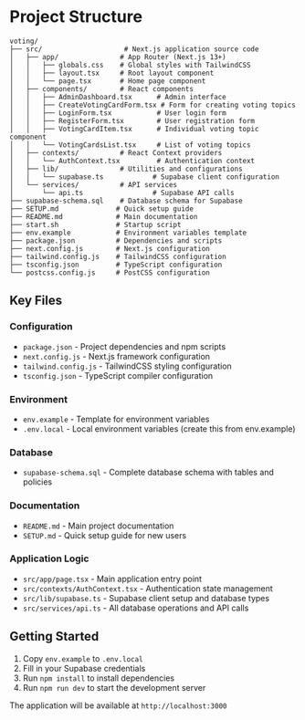 # Project Structure

```
voting/
├── src/                    # Next.js application source code
│   ├── app/               # App Router (Next.js 13+)
│   │   ├── globals.css    # Global styles with TailwindCSS
│   │   ├── layout.tsx     # Root layout component
│   │   └── page.tsx       # Home page component
│   ├── components/        # React components
│   │   ├── AdminDashboard.tsx      # Admin interface
│   │   ├── CreateVotingCardForm.tsx # Form for creating voting topics
│   │   ├── LoginForm.tsx           # User login form
│   │   ├── RegisterForm.tsx        # User registration form
│   │   ├── VotingCardItem.tsx      # Individual voting topic component
│   │   └── VotingCardsList.tsx     # List of voting topics
│   ├── contexts/          # React Context providers
│   │   └── AuthContext.tsx         # Authentication context
│   ├── lib/               # Utilities and configurations
│   │   └── supabase.ts            # Supabase client configuration
│   └── services/          # API services
│       └── api.ts                 # Supabase API calls
├── supabase-schema.sql    # Database schema for Supabase
├── SETUP.md              # Quick setup guide
├── README.md             # Main documentation
├── start.sh              # Startup script
├── env.example           # Environment variables template
├── package.json          # Dependencies and scripts
├── next.config.js        # Next.js configuration
├── tailwind.config.js    # TailwindCSS configuration
├── tsconfig.json         # TypeScript configuration
└── postcss.config.js     # PostCSS configuration
```

## Key Files

### Configuration

- `package.json` - Project dependencies and npm scripts
- `next.config.js` - Next.js framework configuration
- `tailwind.config.js` - TailwindCSS styling configuration
- `tsconfig.json` - TypeScript compiler configuration

### Environment

- `env.example` - Template for environment variables
- `.env.local` - Local environment variables (create this from env.example)

### Database

- `supabase-schema.sql` - Complete database schema with tables and policies

### Documentation

- `README.md` - Main project documentation
- `SETUP.md` - Quick setup guide for new users

### Application Logic

- `src/app/page.tsx` - Main application entry point
- `src/contexts/AuthContext.tsx` - Authentication state management
- `src/lib/supabase.ts` - Supabase client setup and database types
- `src/services/api.ts` - All database operations and API calls

## Getting Started

1. Copy `env.example` to `.env.local`
2. Fill in your Supabase credentials
3. Run `npm install` to install dependencies
4. Run `npm run dev` to start the development server

The application will be available at `http://localhost:3000`
